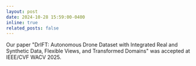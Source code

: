 ```yaml
---
layout: post
date: 2024-10-28 15:59:00-0400
inline: true
related_posts: false
---
```


Our paper "DrIFT: Autonomous Drone Dataset with Integrated Real and Synthetic Data, Flexible Views, and Transformed Domains" was accepted at IEEE/CVF WACV 2025.
